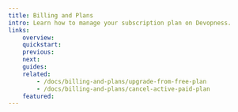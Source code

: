```yaml
---
title: Billing and Plans
intro: Learn how to manage your subscription plan on Devopness.
links:
    overview:
    quickstart:
    previous:
    next:
    guides:
    related:
        - /docs/billing-and-plans/upgrade-from-free-plan
        - /docs/billing-and-plans/cancel-active-paid-plan
    featured:
---
```

